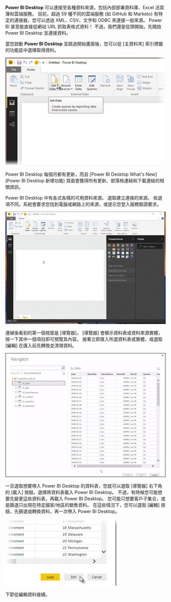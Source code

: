 **Power BI Desktop** 可以連接至各種資料來源，包括內部部署資料庫、Excel 活頁簿和雲端服務。 目前，超過 59 種不同的雲端服務 (如 GitHub 和 Marketo) 有特定的連接器，您可以透過 XML、CSV、文字和 ODBC 來連接一般來源。 Power BI 甚至能直接從網站 URL 抓取表格式資料！ 不過，我們還是從頭開始，先開啟 Power BI Desktop 並連接資料。

當您啟動 **Power BI Desktop** 並跳過開始畫面後，您可以從 [主資料夾] 索引標籤的功能區中選擇取得資料。

![](media/1-2-connect-to-data-sources-in-power-bi-desktop/1-2_1.png)

Power BI Desktop 每個月都有更新，而且 \[Power BI Desktop What's New] \(Power BI Desktop 新增功能) 頁面會獲得所有更新、部落格連結和下載連結的相關資訊。

Power BI Desktop 中有各式各樣的可用資料來源。 選取建立連接的來源。 依選項不同，系統會要求您找到電腦或網路上的來源，或提示您登入服務驗證要求。

![](media/1-2-connect-to-data-sources-in-power-bi-desktop/1-2_2.gif)

連線後看到的第一個視窗是 [導覽器]。 [導覽器] 會顯示資料表或資料來源實體，按一下其中一個項目即可預覽其內容。 接著立即匯入所選資料表或實體，或選取 [編輯] 在匯入前先轉換並清理資料。

![](media/1-2-connect-to-data-sources-in-power-bi-desktop/1-2_3.png)

一旦選取想要帶入 Power BI Desktop 的資料表，您就可以選取 [導覽器] 右下角的 [載入] 按鈕，選擇將資料表載入 Power BI Desktop。 不過，有時候您可能想要先變更這些資料表，再載入 Power BI Desktop。 您可能只想要客戶子集合，或是篩選只出現在特定國家/地區的銷售資料。 在這些情況下，您可以選取 [編輯] 按鈕，先篩選或轉換資料，再一次帶入 Power BI Desktop。

![](media/1-2-connect-to-data-sources-in-power-bi-desktop/1-2_4.png)

下節從編輯資料接續。

